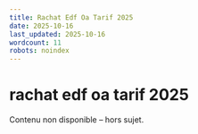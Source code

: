 ```yaml
---
title: Rachat Edf Oa Tarif 2025
date: 2025-10-16
last_updated: 2025-10-16
wordcount: 11
robots: noindex
---
```


# rachat edf oa tarif 2025

Contenu non disponible – hors sujet.